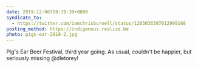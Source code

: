 ```yaml
---
date: 2019-12-06T19:39:39+0000
syndicate_to:
  - https://twitter.com/iamchrisburnell/status/1203036307812999168
posting_method: https://indigenous.realize.be
photo: pigs-ear-2018-2.jpg
---
```


Pig's Ear Beer Festival, third year going. As usual, couldn't be happier, but seriously missing @dletorey!
